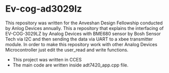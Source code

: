 # Ev-cog-ad3029lz
This repository was written for the Anveshan Design Fellowship conducted by Anlog Devices annually. 
This a repository that explains the interfacing of EV-COG-3029LZ by Analog Devices with BME680 sensor by Bosh Sensor Tech via I2C and then sending the data via UART to a xbee transmitter module. 
In order to make this repository work with other Analog Devices Microcontroller just edit the user_read and write functions. 

* This project was written in CCES
* The main code are written inside adt7420_app.cpp file. 
